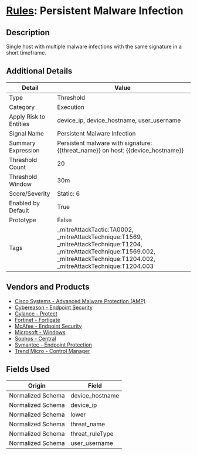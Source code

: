 # [Rules](README.md): Persistent Malware Infection

## Description
Single host with multiple malware infections with the same signature in a short timeframe.

## Additional Details
|Detail|Value|
|----|----|
|Type|Threshold|
|Category|Execution|
|Apply Risk to Entities|device_ip, device_hostname, user_username|
|Signal Name|Persistent Malware Infection|
|Summary Expression|Persistent malware with signature: {{threat_name}} on host: {{device_hostname}}|
|Threshold Count|20|
|Threshold Window|30m|
|Score/Severity|Static: 6|
|Enabled by Default|True|
|Prototype|False|
|Tags|_mitreAttackTactic:TA0002, _mitreAttackTechnique:T1569, _mitreAttackTechnique:T1204, _mitreAttackTechnique:T1569.002, _mitreAttackTechnique:T1204.002, _mitreAttackTechnique:T1204.003|
## Vendors and Products
- [Cisco Systems - Advanced Malware Protection (AMP)](../products/7eaa4c44-5b7f-4d9e-8c1c-c4105c2b7506.md)
- [Cybereason - Endpoint Security](../products/12d00042-d90d-4055-a171-01a1f635a613.md)
- [Cylance - Protect](../products/60829f4a-7acb-47d1-ad23-8424fcf83dcb.md)
- [Fortinet - Fortigate](../products/c57e2c85-4fc1-4fb7-8fa1-dbc5235231ad.md)
- [McAfee - Endpoint Security](../products/c91067a3-e972-4a73-ac14-75df12d49cc8.md)
- [Microsoft - Windows](../products/1ff7546c-cb36-4a24-87f7-89d2cecc5761.md)
- [Sophos - Central](../products/e5a708c9-82be-4df9-8ea0-07cac95abf2a.md)
- [Symantec - Endpoint Protection](../products/eb2f69a8-8d13-447f-9859-1ad0979b4a24.md)
- [Trend Micro - Control Manager](../products/bb75c481-648d-4953-80cf-1c8cbde8fbb8.md)


## Fields Used

|Origin|Field|
|----|----|
|Normalized Schema|device_hostname|
|Normalized Schema|device_ip|
|Normalized Schema|lower|
|Normalized Schema|threat_name|
|Normalized Schema|threat_ruleType|
|Normalized Schema|user_username|


